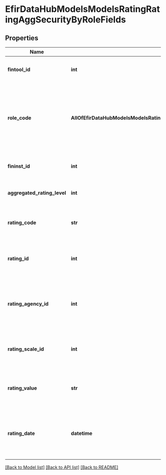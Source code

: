 # EfirDataHubModelsModelsRatingRatingAggSecurityByRoleFields

## Properties
Name | Type | Description | Notes
------------ | ------------- | ------------- | -------------
**fintool_id** | **int** | Идентификатор инструмента в базе Интерфакс | [optional] 
**role_code** | **AllOfEfirDataHubModelsModelsRatingRatingAggSecurityByRoleFieldsRoleCode** | Код группы ролей (одно из значений issuer, surety, offeror, borrower)  0 &#x3D; Unknown  1 &#x3D; Issuer  2 &#x3D; Surety  3 &#x3D; Offeror  4 &#x3D; Borrower | [optional] 
**fininst_id** | **int** | Идентификатор компании в базе Интерфакс | [optional] 
**aggregated_rating_level** | **int** | Уровень рейтинга по итоговой шкале | [optional] 
**rating_code** | **str** | Код лучшего рейтинга или null при отсутствии рейтинга | [optional] 
**rating_id** | **int** | Идентификатор лучшего рейтинга или null при отсутствии рейтинга | [optional] 
**rating_agency_id** | **int** | Идентификатор агентства, присвоившего лучший рейтинг, или null при отсутствии рейтинга | [optional] 
**rating_scale_id** | **int** | Идентификатор шкалы лучшего рейтинга или null при отсутствии рейтинга | [optional] 
**rating_value** | **str** | Значение лучшего рейтинга или null при отсутствии рейтинга | [optional] 
**rating_date** | **datetime** | Дата присвоения значения лучшего рейтинга или null при отсутствии рейтинга | [optional] 

[[Back to Model list]](../README.md#documentation-for-models) [[Back to API list]](../README.md#documentation-for-api-endpoints) [[Back to README]](../README.md)

